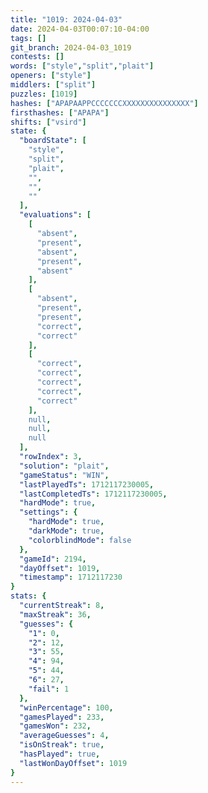 ```yaml
---
title: "1019: 2024-04-03"
date: 2024-04-03T00:07:10-04:00
tags: []
git_branch: 2024-04-03_1019
contests: []
words: ["style","split","plait"]
openers: ["style"]
middlers: ["split"]
puzzles: [1019]
hashes: ["APAPAAPPCCCCCCCXXXXXXXXXXXXXXX"]
firsthashes: ["APAPA"]
shifts: ["vsird"]
state: {
  "boardState": [
    "style",
    "split",
    "plait",
    "",
    "",
    ""
  ],
  "evaluations": [
    [
      "absent",
      "present",
      "absent",
      "present",
      "absent"
    ],
    [
      "absent",
      "present",
      "present",
      "correct",
      "correct"
    ],
    [
      "correct",
      "correct",
      "correct",
      "correct",
      "correct"
    ],
    null,
    null,
    null
  ],
  "rowIndex": 3,
  "solution": "plait",
  "gameStatus": "WIN",
  "lastPlayedTs": 1712117230005,
  "lastCompletedTs": 1712117230005,
  "hardMode": true,
  "settings": {
    "hardMode": true,
    "darkMode": true,
    "colorblindMode": false
  },
  "gameId": 2194,
  "dayOffset": 1019,
  "timestamp": 1712117230
}
stats: {
  "currentStreak": 8,
  "maxStreak": 36,
  "guesses": {
    "1": 0,
    "2": 12,
    "3": 55,
    "4": 94,
    "5": 44,
    "6": 27,
    "fail": 1
  },
  "winPercentage": 100,
  "gamesPlayed": 233,
  "gamesWon": 232,
  "averageGuesses": 4,
  "isOnStreak": true,
  "hasPlayed": true,
  "lastWonDayOffset": 1019
}
---
```

<!-- more -->
